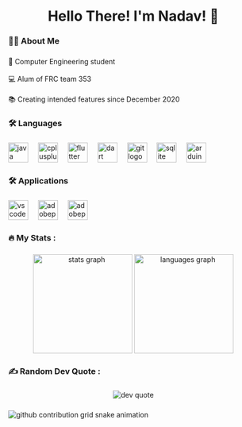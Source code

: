 <h1 align="center">Hello There! I'm Nadav! 👋</h1>

###

<h3 align="left">👩‍💻  About Me</h3>

###

<p align="left">🏫 Computer Engineering student<br><br>💻 Alum of FRC team 353<br><br>📚 Creating intended features since December 2020</p>

###

<h3 align="left">🛠 Languages</h3>

###

<div align="left">
  <img src="https://cdn.jsdelivr.net/gh/devicons/devicon/icons/java/java-original-wordmark.svg" height="40" alt="java logo"  />
  <img width="12" />
  <img src="https://cdn.jsdelivr.net/gh/devicons/devicon/icons/cplusplus/cplusplus-original.svg" height="40" alt="cplusplus logo"  />
  <img width="12" />
  <img src="https://cdn.jsdelivr.net/gh/devicons/devicon/icons/flutter/flutter-original.svg" height="40" alt="flutter logo"  />
  <img width="12" />
  <img src="https://cdn.jsdelivr.net/gh/devicons/devicon/icons/dart/dart-original.svg" height="40" alt="dart logo"  />
  <img width="12" />
  <img src="https://cdn.jsdelivr.net/gh/devicons/devicon/icons/git/git-original.svg" height="40" alt="git logo"  />
  <img width="12" />
  <img src="https://cdn.jsdelivr.net/gh/devicons/devicon/icons/sqlite/sqlite-original.svg" height="40" alt="sqlite logo"  />
  <img width="12" />
  <img src="https://cdn.jsdelivr.net/gh/devicons/devicon/icons/arduino/arduino-original.svg" height="40" alt="arduino logo"  />
</div>

###

<h3 align="left">🛠 Applications</h3>

###

<div align="left">
  <img src="https://cdn.jsdelivr.net/gh/devicons/devicon/icons/vscode/vscode-original.svg" height="40" alt="vscode logo"  />
  <img width="12" />
  <img src="https://skillicons.dev/icons?i=ps" height="40" alt="adobephotoshop logo"  />
  <img width="12" />
  <img src="https://skillicons.dev/icons?i=pr" height="40" alt="adobepremierepro logo"  />
</div>

###

<h3 align="left">🔥   My Stats :</h3>

###

<div align="center">
  <img src="https://github-readme-stats.vercel.app/api?username=Gold872&hide_title=false&hide_rank=true&show_icons=true&include_all_commits=true&count_private=true&disable_animations=false&theme=github_dark&locale=en&hide_border=true&order=1" height="200" alt="stats graph"  />
  <img src="https://github-readme-stats.vercel.app/api/top-langs?username=Gold872&locale=en&hide_title=false&layout=donut&card_width=320&langs_count=5&theme=github_dark&exclude_repo=gold872.github.io&hide_border=true&order=2&size_weight=0.5&count_weight=0.5" height="200" alt="languages graph"  />
</div>

###

<h3 align="left">✍️   Random Dev Quote :</h3>

###

<div align="center">
  <img src="https://quotes-github-readme.vercel.app/api?type=horizontal&theme=dark" alt="dev quote"/>
</div>

###

<picture>
  <source
    media="(prefers-color-scheme: dark)"
    srcset="https://raw.githubusercontent.com/Gold872/Gold872/output/github-contribution-grid-snake-dark.svg"
  />
  <source
    media="(prefers-color-scheme: light)"
    srcset="https://raw.githubusercontent.com/Gold872/Gold872/output/github-contribution-grid-snake-light.svg"
  />
  <img
    alt="github contribution grid snake animation"
    src="https://raw.githubusercontent.com/Gold872/Gold872/output/github-contribution-grid-snake.svg"
  />
</picture>

###
